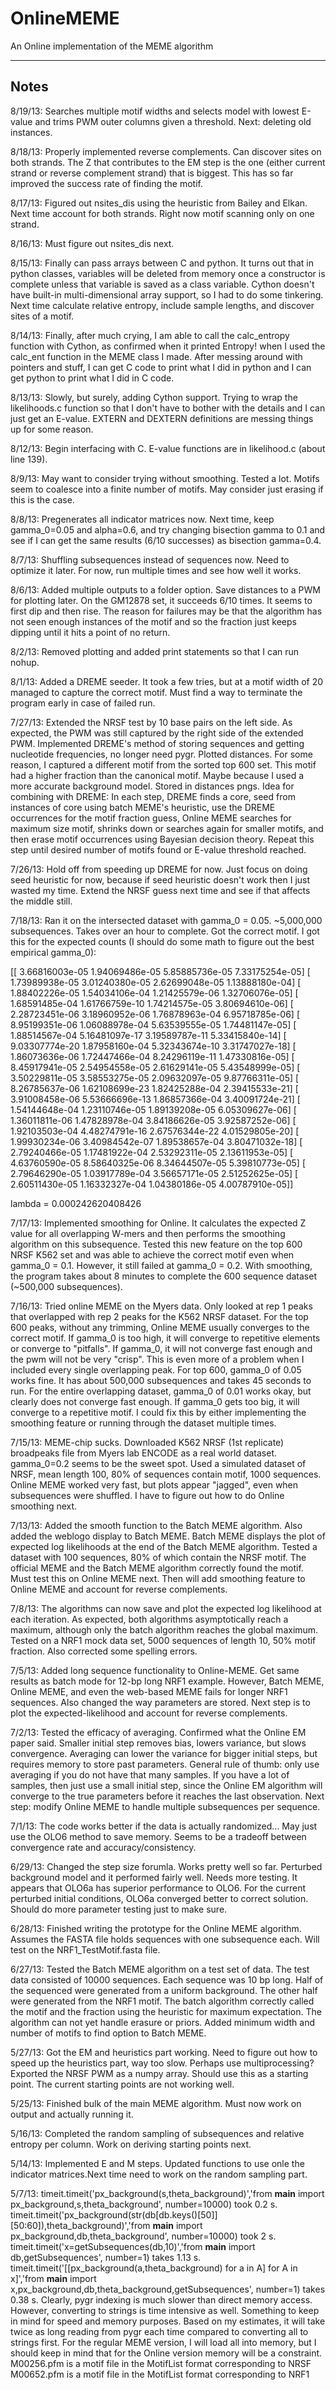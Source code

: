 OnlineMEME
==========

An Online implementation of the MEME algorithm

-----
Notes
-----
8/19/13:
Searches multiple motif widths and selects model with lowest E-value and trims
PWM outer columns given a threshold. Next: deleting old instances.

8/18/13:
Properly implemented reverse complements. Can discover sites on both strands.
The Z that contributes to the EM step is the one (either current strand or
reverse complement strand) that is biggest. This has so far improved the success
rate of finding the motif.

8/17/13:
Figured out nsites_dis using the heuristic from Bailey and Elkan. Next time account
for both strands. Right now motif scanning only on one strand.

8/16/13:
Must figure out nsites_dis next.

8/15/13:
Finally can pass arrays between C and python. It turns out that in python classes,
variables will be deleted from memory once a constructor is complete unless that
variable is saved as a class variable. Cython doesn't have built-in multi-dimensional
array support, so I had to do some tinkering. Next time calculate relative entropy,
include sample lengths, and discover sites of a motif.

8/14/13:
Finally, after much crying, I am able to call the calc_entropy function with Cython,
as confirmed when it printed Entropy! when I used the calc_ent function in the MEME
class I made. After messing around with pointers and stuff, I can get C code to print
what I did in python and I can get python to print what I did in C code.

8/13/13:
Slowly, but surely, adding Cython support. Trying to wrap the likelihoods.c function so that I don't have to bother with the details
and I can just get an E-value. EXTERN and DEXTERN definitions are messing things up for some reason.

8/12/13:
Begin interfacing with C. E-value functions are in likelihood.c (about line 139).

8/9/13:
May want to consider trying without smoothing. Tested a lot. Motifs seem to coalesce
into a finite number of motifs. May consider just erasing if this is the case.

8/8/13:
Pregenerates all indicator matrices now. Next time, keep gamma_0=0.05 and alpha=0.6,
and try changing bisection gamma to 0.1 and see if I can get the same results (6/10 successes)
as bisection gamma=0.4.

8/7/13:
Shuffling subsequences instead of sequences now. Need to optimize it later. For now,
run multiple times and see how well it works.

8/6/13:
Added multiple outputs to a folder option. Save distances to a PWM for plotting later.
On the GM12878 set, it succeeds 6/10 times. It seems to first dip and then rise. 
The reason for failures may be that the algorithm has not seen enough instances
of the motif and so the fraction just keeps dipping until it hits a point of no
return.

8/2/13:
Removed plotting and added print statements so that I can run nohup.

8/1/13:
Added a DREME seeder. It took a few tries, but at a motif width of 20 managed to capture
the correct motif. Must find a way to terminate the program early in case of failed run.

7/27/13:
Extended the NRSF test by 10 base pairs on the left side. As expected, the PWM was still captured by the right side of the extended
PWM. Implemented DREME's method of storing sequences and getting nucleotide frequencies, no longer need pygr. Plotted distances.
For some reason, I captured a different motif from the sorted top 600 set. This motif had a higher fraction than the canonical
motif. Maybe because I used a more accurate background model. Stored in distances pngs. Idea for combining with DREME:
In each step, DREME finds a core, seed from instances of core using batch MEME's heuristic, use the DREME occurrences for the motif
fraction guess, Online MEME searches for maximum size motif, shrinks down or searches again for smaller
motifs, and then erase motif occurrences using Bayesian decision theory. Repeat this step until desired number of motifs
found or E-value threshold reached. 

7/26/13:
Hold off from speeding up DREME for now. Just focus on doing seed heuristic for now, because if seed heuristic doesn't work
then I just wasted my time. Extend the NRSF guess next time and see if that affects the middle still.

7/18/13:
Ran it on the intersected dataset with gamma_0 = 0.05. ~5,000,000 subsequences. Takes over an hour to complete. Got the correct
motif. I got this for the expected counts (I should do some math to figure out the best empirical gamma_0):

[[  3.66816003e-05   1.94069486e-05   5.85885736e-05   7.33175254e-05]
 [  1.73989938e-05   3.01240380e-05   2.62699048e-05   1.13888180e-04]
 [  1.88402226e-05   1.54034106e-04   1.21425579e-06   1.32706076e-05]
 [  1.68591485e-04   1.61766759e-10   1.74214575e-05   3.80694610e-06]
 [  2.28723451e-06   3.18960952e-06   1.76878963e-04   6.95718785e-06]
 [  8.95199351e-06   1.06088978e-04   5.63539555e-05   1.74481147e-05]
 [  1.88514567e-04   5.16481097e-17   3.19589787e-11   5.33415840e-14]
 [  9.03307774e-20   1.87958160e-04   5.32343674e-10   3.31747027e-18]
 [  1.86073636e-06   1.72447466e-04   8.24296119e-11   1.47330816e-05]
 [  8.45917941e-05   2.54954558e-05   2.61629141e-05   5.43548999e-05]
 [  3.50229811e-05   3.58553275e-05   2.09632097e-05   9.87766311e-05]
 [  8.26785637e-06   1.62108699e-23   1.82425288e-04   2.39415533e-21]
 [  3.91008458e-06   5.53666696e-13   1.86857366e-04   3.40091724e-21]
 [  1.54144648e-04   1.23110746e-05   1.89139208e-05   6.05309627e-06]
 [  1.36011811e-06   1.47828978e-04   3.84186626e-05   3.92587252e-06]
 [  1.92103503e-04   4.48274791e-16   2.67576344e-22   4.01529805e-20]
 [  1.99930234e-06   3.40984542e-07   1.89538657e-04   3.80471032e-18]
 [  2.79240466e-05   1.17481922e-04   2.53292311e-05   2.13611953e-05]
 [  4.63760590e-05   8.58640325e-06   8.34644507e-05   5.39810773e-05]
 [  2.79646290e-05   1.03917789e-04   3.56657171e-05   2.51252625e-05]
 [  2.60511430e-05   1.16332327e-04   1.04380186e-05   4.00787910e-05]]

lambda = 0.000242620408426

7/17/13:
Implemented smoothing for Online. It calculates the expected Z value for all overlapping W-mers and then performs the smoothing
algorithm on this subsequence. Tested this new feature on the top 600 NRSF K562 set and was able to achieve the correct motif even
when gamma_0 = 0.1. However, it still failed at gamma_0 = 0.2. With smoothing, the program takes about 8 minutes to complete
the 600 sequence dataset (~500,000 subsequences).

7/16/13:
Tried online MEME on the Myers data. Only looked at rep 1 peaks that overlapped with rep 2 peaks for the K562 NRSF dataset. For the top
600 peaks, without any trimming, Online MEME usually converges to the correct motif. If gamma_0 is too high, it will converge to 
repetitive elements or converge to "pitfalls". If gamma_0, it will not converge fast enough and the pwm will not be very "crisp".
This is even more of a problem when I included every single overlapping peak. For top 600, gamma_0 of 0.05 works fine. It has
about 500,000 subsequences and takes 45 seconds to run. For the entire overlapping dataset, gamma_0 of 0.01 works okay, but 
clearly does not converge fast enough. If gamma_0 gets too big, it will converge to a repetitive motif. I could fix this by either 
implementing the smoothing feature or running through the dataset multiple times. 

7/15/13:
MEME-chip sucks. Downloaded K562 NRSF (1st replicate) broadpeaks file from Myers lab ENCODE as a real world dataset. gamma_0=0.2
seems to be the sweet spot. Used a simulated dataset of NRSF, mean length 100, 80% of sequences contain motif, 1000 sequences.
Online MEME worked very fast, but plots appear "jagged", even when subsequences were shuffled. I have to figure out how to do
Online smoothing next.


7/13/13:
Added the smooth function to the Batch MEME algorithm. Also added the weblogo display to Batch MEME. Batch MEME displays the
plot of expected log likelihoods at the end of the Batch MEME algorithm. Tested a dataset with 100 sequences, 80% of which contain
the NRSF motif. The official MEME and the Batch MEME algorithm correctly found the motif. Must test this on Online MEME next.
Then will add smoothing feature to Online MEME and account for reverse complements.

7/8/13:
The algorithms can now save and plot the expected log likelihood at each iteration. As expected, both algorithms
asymptotically reach a maximum, although only the batch algorithm reaches the global maximum. Tested on a NRF1
mock data set, 5000 sequences of length 10, 50% motif fraction. Also corrected some spelling errors.

7/5/13:
Added long sequence functionality to Online-MEME. Get same results as batch mode for 12-bp long NRF1 example. However,
Batch MEME, Online MEME, and even the web-based MEME fails for longer NRF1 sequences. Also changed the way parameters are stored.
Next step is to plot the expected-likelihood and account for reverse complements.

7/2/13:
Tested the efficacy of averaging. Confirmed what the Online EM paper said. Smaller initial step removes bias, lowers variance,
but slows convergence. Averaging can lower the variance for bigger initial steps, but requires memory to store past parameters.
General rule of thumb: only use averaging if you do not have that many samples. If you have a lot of samples, then just use 
a small initial step, since the Online EM algorithm will converge to the true parameters before it reaches the last observation.
Next step: modify Online MEME to handle multiple subsequences per sequence.

7/1/13:
The code works better if the data is actually randomized... May just use the OLO6 method to save memory. Seems to be a tradeoff
between convergence rate and accuracy/consistency.

6/29/13:
Changed the step size forumla. Works pretty well so far. Perturbed background model and it performed fairly well. Needs more testing.
It appears that OLO6a has superior performance to OLO6. For the current perturbed initial conditions, OLO6a converged better to correct
solution. Should do more parameter testing just to make sure.

6/28/13:
Finished writing the prototype for the Online MEME algorithm. Assumes the FASTA file holds sequences with one subsequence each.
Will test on the NRF1_TestMotif.fasta file.

6/27/13:
Tested the Batch MEME algorithm on a test set of data. The test data consisted of 10000 sequences. Each sequence
was 10 bp long. Half of the sequenced were generated from a uniform background. The other half were generated
from the NRF1 motif. The batch algorithm correctly called the motif and the fraction using the heuristic for
maximum expectation. The algorithm can not yet handle erasure or priors.
Added minimum width and number of motifs to find option to Batch MEME.

5/27/13:
Got the EM and heuristics part working. Need to figure out how to speed up
the heuristics part, way too slow. Perhaps use multiprocessing? Exported
the NRSF PWM as a numpy array. Should use this as a starting point. The current
starting points are not working well.

5/25/13:
Finished bulk of the main MEME algorithm. Must now work on output and actually
running it.

5/16/13:
Completed the random sampling of subsequences and relative entropy per column. Work on deriving starting points next.

5/14/13:
Implemented E and M steps. Updated functions to use onle the indicator matrices.Next time need to work on the random sampling part.

5/7/13:
timeit.timeit('px_background(s,theta_background)','from __main__ import px_background,s,theta_background', number=10000) took 0.2 s.
timeit.timeit('px_background(str(db[db.keys()[50]][50:60]),theta_background)','from __main__ import px_background,db,theta_background', number=10000) took 2 s.
timeit.timeit('x=getSubsequences(db,10)','from __main__ import db,getSubsequences', number=1) takes 1.13 s.
timeit.timeit('[[px_background(a,theta_background) for a in A] for A in x]','from __main__ import x,px_background,db,theta_background,getSubsequences', number=1) takes 0.38 s.
Clearly, pygr indexing is much slower than direct memory access. However, converting to strings is time intensive as well. Something to keep in mind for speed and memory purposes.
Based on my estimates, it will take twice as long reading from pygr each time compared to converting all to strings first. For the regular MEME version, I will load all into
memory, but I should keep in mind that for the Online version memory will be a constraint.
M00256.pfm is a motif file in the MotifList format corresponding to NRSF
M00652.pfm is a motif file in the MotifList format corresponding to NRF1
